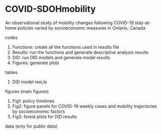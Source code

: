 # COVID-SDOHmobility
An observational study of mobility changes following COVID-19 stay-at-home policies varied by socioeconomic measures in Ontario, Canada

codes
1. Functions: create all the functions used in results file
2. Results: run the functions and generate descriptive analysis results
3. DID: run DID models and generate model results
4. Figures: generate plots

tables
1. DID model resi;ts

figures (main figures)
1. Fig1: policy timelines
2. Fig2: figure panels for COVID-19 weekly cases and mobility trajectories by socioeconomic factors
3. Fig3: forest plots for DID results

data (only for public data)
